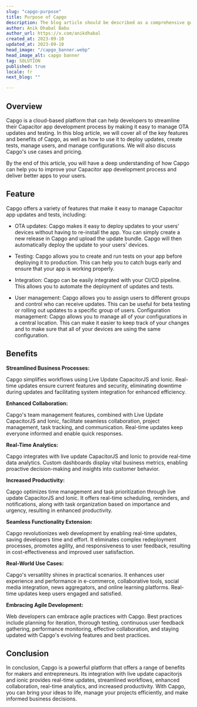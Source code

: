 ```yaml
---
slug: "capgo-purpose"
title: Purpose of Capgo
description: The blog article should be described as a comprehensive guide for developers on how to use Capgo to manage Capacitor app updates and tests
author: Anik Dhabal Babu
author_url: https://x.com/anikdhabal
created_at: 2023-09-10
updated_at: 2023-09-10
head_image: "/capgo_banner.webp"
head_image_alt: capgo banner
tag: SOLUTION
published: true
locale: fr
next_blog: ""

---
```


## Overview

Capgo is a cloud-based platform that can help developers to streamline their Capacitor app development process by making it easy to manage OTA updates and testing. In this blog article, we will cover all of the key features and benefits of Capgo, as well as how to use it to deploy updates, create tests, manage users, and manage configurations. We will also discuss Capgo's use cases and pricing.

By the end of this article, you will have a deep understanding of how Capgo can help you to improve your Capacitor app development process and deliver better apps to your users.

## Feature

Capgo offers a variety of features that make it easy to manage Capacitor app updates and tests, including:

* OTA updates: Capgo makes it easy to deploy updates to your users' devices without having to re-install the app. You can simply create a new release in Capgo and upload the update bundle. Capgo will then automatically deploy the update to your users' devices.

* Testing: Capgo allows you to create and run tests on your app before deploying it to production. This can help you to catch bugs early and ensure that your app is working properly.

* Integration: Capgo can be easily integrated with your CI/CD pipeline. This allows you to automate the deployment of updates and tests.

* User management: Capgo allows you to assign users to different groups and control who can receive updates. This can be useful for beta testing or rolling out updates to a specific group of users.
Configuration management: Capgo allows you to manage all of your configurations in a central location. This can make it easier to keep track of your changes and to make sure that all of your devices are using the same configuration.

## Benefits

**Streamlined Business Processes:** 

Capgo simplifies workflows using Live Update CapacitorJS and Ionic. Real-time updates ensure current features and security, eliminating downtime during updates and facilitating system integration for enhanced efficiency.

**Enhanced Collaboration:** 

Capgo's team management features, combined with Live Update CapacitorJS and Ionic, facilitate seamless collaboration, project management, task tracking, and communication. Real-time updates keep everyone informed and enable quick responses.

**Real-Time Analytics:** 

Capgo integrates with live update CapacitorJS and Ionic to provide real-time data analytics. Custom dashboards display vital business metrics, enabling proactive decision-making and insights into customer behavior.

**Increased Productivity:**

 Capgo optimizes time management and task prioritization through live update CapacitorJS and Ionic. It offers real-time scheduling, reminders, and notifications, along with task organization based on importance and urgency, resulting in enhanced productivity.

 **Seamless Functionality Extension:** 
 
 Capgo revolutionizes web development by enabling real-time updates, saving developers time and effort. It eliminates complex redeployment processes, promotes agility, and responsiveness to user feedback, resulting in cost-effectiveness and improved user satisfaction.

 **Real-World Use Cases:**
 
  Capgo's versatility shines in practical scenarios. It enhances user experience and performance in e-commerce, collaborative tools, social media integration, news aggregators, and online learning platforms. Real-time updates keep users engaged and satisfied.

  **Embracing Agile Development:** 
  
  Web developers can embrace agile practices with Capgo. Best practices include planning for iteration, thorough testing, continuous user feedback gathering, performance monitoring, effective collaboration, and staying updated with Capgo's evolving features and best practices.

## Conclusion

In conclusion, Capgo is a powerful platform that offers a range of benefits for makers and entrepreneurs. Its integration with live update capacitorjs and ionic provides real-time updates, streamlined workflows, enhanced collaboration, real-time analytics, and increased productivity. With Capgo, you can bring your ideas to life, manage your projects efficiently, and make informed business decisions.